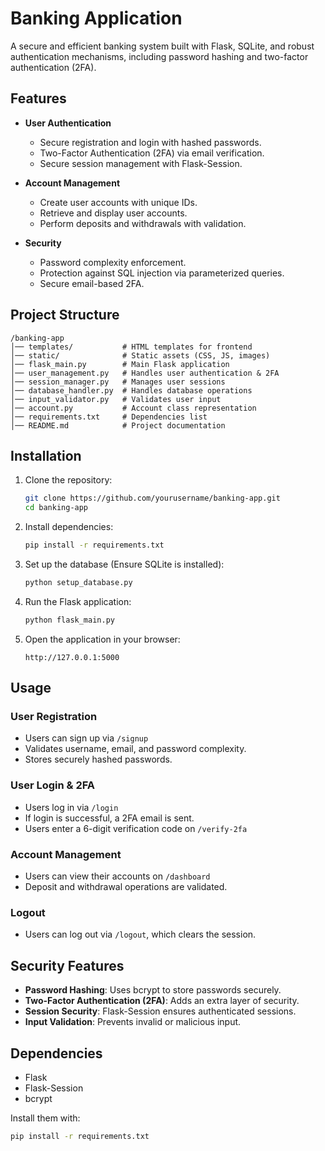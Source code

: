 # Banking Application

A secure and efficient banking system built with Flask, SQLite, and robust authentication mechanisms, including password hashing and two-factor authentication (2FA).

## Features

- **User Authentication**
  - Secure registration and login with hashed passwords.
  - Two-Factor Authentication (2FA) via email verification.
  - Secure session management with Flask-Session.
  
- **Account Management**
  - Create user accounts with unique IDs.
  - Retrieve and display user accounts.
  - Perform deposits and withdrawals with validation.

- **Security**
  - Password complexity enforcement.
  - Protection against SQL injection via parameterized queries.
  - Secure email-based 2FA.

## Project Structure

```
/banking-app
│── templates/           # HTML templates for frontend
│── static/              # Static assets (CSS, JS, images)
│── flask_main.py        # Main Flask application
│── user_management.py   # Handles user authentication & 2FA
│── session_manager.py   # Manages user sessions
│── database_handler.py  # Handles database operations
│── input_validator.py   # Validates user input
│── account.py           # Account class representation
│── requirements.txt     # Dependencies list
│── README.md            # Project documentation
```

## Installation

1. Clone the repository:
   ```sh
   git clone https://github.com/yourusername/banking-app.git
   cd banking-app
   ```

2. Install dependencies:
   ```sh
   pip install -r requirements.txt
   ```

3. Set up the database (Ensure SQLite is installed):
   ```sh
   python setup_database.py
   ```

4. Run the Flask application:
   ```sh
   python flask_main.py
   ```

5. Open the application in your browser:
   ```
   http://127.0.0.1:5000
   ```

## Usage

### User Registration
- Users can sign up via `/signup`
- Validates username, email, and password complexity.
- Stores securely hashed passwords.

### User Login & 2FA
- Users log in via `/login`
- If login is successful, a 2FA email is sent.
- Users enter a 6-digit verification code on `/verify-2fa`

### Account Management
- Users can view their accounts on `/dashboard`
- Deposit and withdrawal operations are validated.

### Logout
- Users can log out via `/logout`, which clears the session.

## Security Features

- **Password Hashing**: Uses bcrypt to store passwords securely.
- **Two-Factor Authentication (2FA)**: Adds an extra layer of security.
- **Session Security**: Flask-Session ensures authenticated sessions.
- **Input Validation**: Prevents invalid or malicious input.

## Dependencies

- Flask
- Flask-Session
- bcrypt

Install them with:
```sh
pip install -r requirements.txt
```